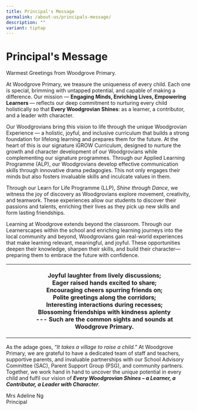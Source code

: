 ```yaml
---
title: Principal's Message
permalink: /about-us/principals-message/
description: ""
variant: tiptap
---
```

<h1><strong>Principal's Message</strong></h1>
<p></p>
<p>Warmest Greetings from Woodgrove Primary.</p>
<p>At Woodgrove Primary, we treasure the uniqueness of every child. Each
one is special, brimming with untapped potential, and capable of making
a difference. Our mission — <strong>Engaging Minds, Enriching Lives, Empowering Learners </strong>—
reflects our deep commitment to nurturing every child holistically so that <strong>Every Woodgrovian Shines</strong>:
as a learner, a contributor, and a leader with character.</p>
<p>Our Woodgrovians bring this vision to life through the unique Woodgrovian
Experience — a holistic, joyful, and inclusive curriculum that builds a
strong foundation for lifelong learning and prepares them for the future.
At the heart of this is our signature iGROW Curriculum, designed to nurture
the growth and character development of our Woodgrovians while complementing
our signature programmes. Through our Applied Learning Programme (ALP),
our Woodgrovians develop effective communication skills through innovative
drama pedagogies. This not only engages their minds but also fosters invaluable
skills and inculcate values in them.</p>
<p>Through our Learn for Life Programme (LLP), <em>Shine through Dance</em>,
we witness the joy of discovery as Woodgrovians explore movement, creativity,
and teamwork. These experiences allow our students to discover their passions
and talents, enriching their lives as they pick up new skills and form
lasting friendships.</p>
<p>Learning at Woodgrove extends beyond the classroom. Through our Learnerscapes
within the school and enriching learning journeys into the local community
and beyond, Woodgrovians gain real-world experiences that make learning
relevant, meaningful, and joyful. These opportunities deepen their knowledge,
sharpen their skills, and build their character—preparing them to embrace
the future with confidence.</p>
<table style="minWidth: 75px">
<colgroup>
<col>
<col>
<col>
</colgroup>
<tbody>
<tr>
<td rowspan="1" colspan="1">
<p></p>
</td>
<td rowspan="1" colspan="1">
<p></p>
</td>
<th rowspan="1" colspan="1">
<p>Joyful laughter from lively discussions;
<br>Eager raised hands excited to share;
<br>Encouraging cheers spurring friends on;
<br>Polite greetings along the corridors;
<br>Interesting interactions during recesses;
<br>Blossoming friendships with kindness aplenty
<br>--- Such are the common sights and sounds at Woodgrove Primary.</p>
</th>
</tr>
</tbody>
</table>
<p>As the adage goes, <em>“It takes a village to raise a child.”</em> At Woodgrove
Primary, we are grateful to have a dedicated team of staff and teachers,
supportive parents, and invaluable partnerships with our School Advisory
Committee (SAC), Parent Support Group (PSG), and community partners. Together,
we work hand in hand to uncover the unique potential in every child and
fulfil our vision of <strong><em>Every Woodgrovian Shines – a Learner, a Contributor, a Leader with Character</em></strong><em>.</em>
</p>
<p></p>
<p>Mrs Adeline Ng
<br>Principal</p>
<p>&nbsp;</p>